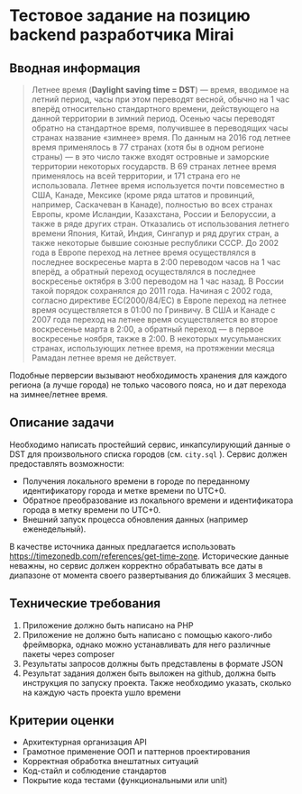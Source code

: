 # Тестовое задание на позицию backend разработчика Mirai

## Вводная информация
>Летнее время (**Daylight saving time = DST**) — время, вводимое на летний период, часы при этом переводят весной, обычно на 1 час вперёд относительно стандартного времени, действующего на данной территории в зимний период. Осенью часы переводят обратно на стандартное время, получившее в переводящих часы странах название «зимнее» время.
По данным на 2016 год летнее время применялось в 77 странах (хотя бы в одном регионе страны) — в это число также входят островные и заморские территории некоторых государств. В 69 странах летнее время применялось на всей территории, и 171 страна его не использовала.
Летнее время используется почти повсеместно в США, Канаде, Мексике (кроме ряда штатов и провинций, например, Саскачеван в Канаде), полностью во всех странах Европы, кроме Исландии, Казахстана, России и Белоруссии, а также в ряде других стран.
Отказались от использования летнего времени Япония, Китай, Индия, Сингапур и ряд других стран, а также некоторые бывшие союзные республики СССР.
До 2002 года в Европе переход на летнее время осуществлялся в последнее воскресенье марта в 2:00 переводом часов на 1 час вперёд, а обратный переход осуществлялся в последнее воскресенье октября в 3:00 переводом на 1 час назад. В России такой порядок сохранялся до 2011 года. Начиная с 2002 года, согласно директиве ЕС(2000/84/EC) в Европе переход на летнее время осуществляется в 01:00 по Гринвичу.
В США и Канаде с 2007 года переход на летнее время осуществляется во второе воскресенье марта в 2:00, а обратный переход — в первое воскресенье ноября, также в 2:00.
В некоторых мусульманских странах, использующих летнее время, на протяжении месяца Рамадан летнее время не действует.

Подобные перверсии вызывают необходимость хранения для каждого региона (а лучше города) не только часового пояса, но и дат перехода на зимнее/летнее время.
## Описание задачи
Необходимо написать простейший сервис, инкапсулирующий данные о DST для произвольного списка городов (см. ```city.sql``` ). Сервис должен предоставлять возможности:
- Получения локального времени в городе по переданному идентификатору города и метке времени по UTC+0.
- Обратное преобразование из локального времени и идентификатора города в метку времени по UTC+0.
- Внешний запуск процесса обновления данных (например еженедельный).

В качестве источника данных предлагается использовать https://timezonedb.com/references/get-time-zone. Исторические данные неважны, но сервис должен корректно обрабатывать все даты в диапазоне от момента своего развертывания до ближайших 3 месяцев.

## Технические требования
1. Приложение должно быть написано на PHP
2. Приложение не должно быть написано с помощью какого-либо фреймворка, однако можно устанавливать для него различные пакеты через compоser
3. Результаты запросов должны быть представлены в формате JSON
4. Результат задания должен быть выложен на github, должна быть инструкция по запуску проекта. Также необходимо указать, сколько на каждую часть проекта ушло времени

## Критерии оценки
- Архитектурная организация API
- Грамотное применение ООП и паттернов проектирования
- Корректная обработка внештатных ситуаций
- Код-стайл и соблюдение стандартов
- Покрытие кода тестами (функциональными или unit)
